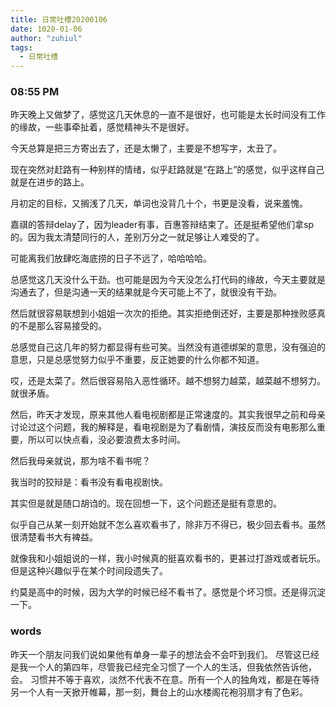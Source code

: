 ```yaml
---
title: 日常吐槽20200106
date: 1020-01-06
author: "zuhiul"
tags:
  - 日常吐槽
---
```


### 08:55 PM 

昨天晚上又做梦了，感觉这几天休息的一直不是很好，也可能是太长时间没有工作的缘故，一些事牵扯着，感觉精神头不是很好。

今天总算是把三方寄出去了，还是太懒了，主要是不想写字，太丑了。

现在突然对赶路有一种别样的情绪，似乎赶路就是“在路上”的感觉，似乎这样自己就是在进步的路上。

月初定的目标，又搁浅了几天，单词也没背几十个，书更是没看，说来羞愧。

嘉祺的答辩delay了，因为leader有事，百惠答辩结束了。还是挺希望他们拿sp的。因为我太清楚同行的人，差别万分之一就足够让人难受的了。

可能离我们放肆吃海底捞的日子不远了，哈哈哈哈。

总感觉这几天没什么干劲。也可能是因为今天没怎么打代码的缘故，今天主要就是沟通去了，但是沟通一天的结果就是今天可能上不了，就很没有干劲。

然后就很容易联想到小姐姐一次次的拒绝。其实拒绝倒还好，主要是那种挫败感真的不是那么容易接受的。

总感觉自己这几年的努力都显得有些可笑。当然没有道德绑架的意思，没有强迫的意思，只是总感觉努力似乎不重要，反正她要的什么你都不知道。

哎，还是太菜了。然后很容易陷入恶性循环。越不想努力越菜，越菜越不想努力。就很矛盾。

然后，昨天才发现，原来其他人看电视剧都是正常速度的。其实我很早之前和母亲讨论过这个问题，我的解释是，看电视剧是为了看剧情，演技反而没有电影那么重要，所以可以快点看，没必要浪费太多时间。

然后我母亲就说，那为啥不看书呢？

我当时的狡辩是：看书没有看电视剧快。

其实但是就是随口胡诌的。现在回想一下，这个问题还是挺有意思的。

似乎自己从某一刻开始就不怎么喜欢看书了，除非万不得已，极少回去看书。虽然很清楚看书大有裨益。

就像我和小姐姐说的一样，我小时候真的挺喜欢看书的，更甚过打游戏或者玩乐。但是这种兴趣似乎在某个时间段遗失了。

约莫是高中的时候，因为大学的时候已经不看书了。感觉是个坏习惯。还是得沉淀一下。

### words

昨天一个朋友问我们说如果他有单身一辈子的想法会不会吓到我们。 尽管这已经是我一个人的第四年，尽管我已经完全习惯了一个人的生活，但我依然告诉他，会。 习惯并不等于喜欢，淡然不代表不在意。所有一个人的独角戏，都是在等待另一个人有一天掀开帷幕，那一刻，舞台上的山水楼阁花袍羽扇才有了色彩。
